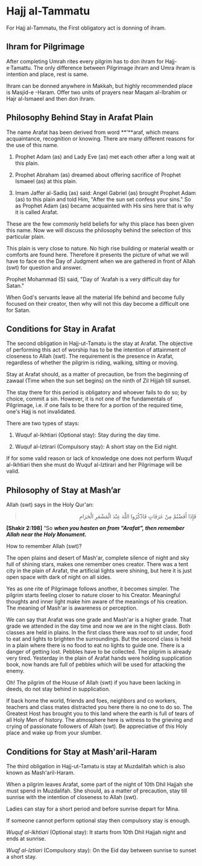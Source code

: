 Hajj al-Tammatu
===============

For Hajj al-Tammatu, the First obligatory act is donning of ihram.

Ihram for Pilgrimage
--------------------

After completing Umrah rites every pilgrim has to don ihram for
Hajj-e·Tamattu. The only difference between Pilgrimage ihram and Umra
ihram is intention and place, rest is same.

Ihram can be donned anywhere in Makkah, but highly recommended place is
Masjid-e -Haram. Offer two units of prayers near Maqam al-Ibrahim or
Hajr al-Ismaeel and then don ihram.

Philosophy Behind Stay in Arafat Plain
--------------------------------------

The name Arafat has been derived from word **'**araf, which means
acquaintance, recognition or knowing. There are many different reasons
for the use of this name.

1. Prophet Adam (as) and Lady Eve (as) met each other after a long wait
at this plain.

2. Prophet Abraham (as) dreamed about offering sacrifice of Prophet
Ismaeel (as) at this plain.

3. Imam Jaffer al-Sadiq (as) said: Angel Gabriel (as) brought Prophet
Adam (as) to this plain and told Him, "After the sun set confess your
sins." So as Prophet Adam (as) became acquainted with His sins here that
is why it is called Arafat.

These are the few commonly held beliefs for why this place has been
given this name. Now we will discuss the philosophy behind the selection
of this particular plain.

This plain is very close to nature. No high rise building or material
wealth or comforts are found here. Therefore it presents the picture of
what we will have to face on the Day of Judgment when we are gathered in
front of Allah (swt) for question and answer.

Prophet Mohammad (S) said, "Day of 'Arafah is a very difficult day for
Satan."

When God's servants leave all the material life behind and become fully
focused on their creator, then why will not this day become a difficult
one for Satan.

Conditions for Stay in Arafat
-----------------------------

The second obligation in Hajj-ut-Tamatu is the stay at Arafat. The
objective of performing this act of worship has to be the intention of
attainment of closeness to Allah (swt). The requirement is the presence
in Arafat, regardless of whether the pilgrim is riding, walking, sitting
or moving.

Stay at Arafat should, as a matter of precaution, be from the beginning
of zawaal (Time when the sun set begins) on the ninth of Zil Hijjah till
sunset.

The stay there for this period is obligatory and whoever fails to do so;
by choice, commit a sin. However, it is not one of the fundamentals of
Pilgrimage, i.e. if one fails to be there for a portion of the required
time, one's Hajj is not invalidated.

There are two types of stays:

1. Wuquf al-Ikhtiari (Optional stay): Stay during the day time.

2. Wuquf al-lztirari (Compulsory stay): A short stay on the Eid night.

If for some valid reason or lack of knowledge one does not perform Wuquf
al-Ikhtiari then she must do Wuquf al-Iztirari and her Pilgrimage will
be valid.

Philosophy of Stay at Mash’ar
-----------------------------

Allah (swt) says in the Holy Qur'an:

<blockquote dir="rtl">
  <p>
فَإِذَا أَفَضْتُمْ مِنْ عَرَفَاتٍ فَاذْكُرُوا اللَّهَ عِنْدَ
الْمَشْعَرِ الْحَرَامِ
  </p>
</blockquote>

**[Shakir 2:198]** “So ***when you hasten on from "Arafat", then
remember Allah near the Holy Monument.***

How to remember Allah (swt)?

The open plains and desert of Mash'ar, complete silence of night and sky
full of shining stars, makes one remember ones creator. There was a tent
city in the plain of Arafat, the artificial lights were shining, but
here it is just open space with dark of night on all sides.

Yes as one rite of Pilgrimage follows another, it becomes simpler. The
pilgrim starts feeling closer to nature closer to his Creator.
Meaningful thoughts and inner light make him aware of the meanings of
his creation. The meaning of Mash'ar is awareness or perception.

We can say that Arafat was one grade and Mash'ar is a higher grade. That
grade we attended in the day time and now we are in the night class.
Both classes are held in plains. In the first class there was roof to
sit under, food to eat and lights to brighten the surroundings. But the
second class is held in a plain where there is no food to eat no lights
to guide one. There is a danger of getting lost. Pebbles have to be
collected. The pilgrim is already very tired. Yesterday in the plain of
Arafat hands were holding supplication book, now hands are full of
pebbles which will be used for attacking the enemy.

Oh! The pilgrim of the House of Allah (swt) if you have been lacking in
deeds, do not stay behind in supplication.

If back home the world, friends and foes, neighbors and co­ workers,
teachers and class mates distracted you here there is no one to do so.
The Greatest Host has brought you to this land where the earth is full
of tears of all Holy Men of history. The atmosphere here is witness to
the grieving and crying of passionate followers of Allah (swt). Be
appreciative of this Holy place and wake up from your slumber.

Conditions for Stay at Mash'aril-Haram
--------------------------------------

The third obligation in Hajj-ut-Tamatu is stay at Muzdalifah which is
also known as Mash'aril-Haram.

When a pilgrim leaves Arafat, some part of the night of 10th Dhil Hajjah
she must spend in Muzdalifah. She should, as a matter of precaution,
stay till sunrise with the intention of closeness to Allah (swt).

Ladies can stay for a short period and before sunrise depart for Mina.

If someone cannot perform optional stay then compulsory stay is enough.

*Wuquf al-Ikhtiari* (Optional stay): It starts from 10th Dhil Hajjah
night and ends at sunrise.

*Wuqf al-Iztiari* (Compulsory stay): On the Eid day between sunrise to
sunset a short stay.


